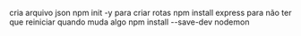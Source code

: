 cria arquivo json 
npm init -y 
para criar rotas 
npm install express
para não ter que reiniciar quando muda algo
npm install --save-dev nodemon

